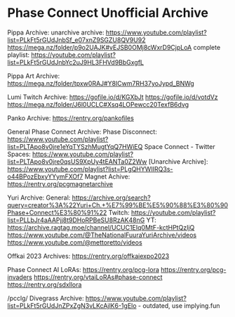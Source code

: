 # Phase Connect Unofficial Archive

Pippa Archive:
unarchive archive: https://www.youtube.com/playlist?list=PLkFt5rGUdJnbSf_e07xnZ9SGZU8QV9U92
https://mega.nz/folder/p9o2UAJK#vEJSB0OMj8cWxrD9CjpLoA
complete playlist: https://youtube.com/playlist?list=PLkFt5rGUdJnbYc2uJ9HL3FHVd9BbGxgfL

Pippa Art Archive:
https://mega.nz/folder/tpxw0RAJ#Y8ICwm7RH37yoJypd_BNWg

Lumi Twitch Archive: 
https://gofile.io/d/KGXbJt
https://gofile.io/d/votdVz
https://mega.nz/folder/J6l0UCLC#Xsq4LOPewcc20TexfB6dvg

Panko Archive: https://rentry.org/pankofiles

General Phase Connect Archive:
Phase Disconnect: https://www.youtube.com/playlist?list=PLTApo8v0jre1eYqTYSzhMugtYqQ7HWiEQ
Space Connect - Twitter Spaces: https://www.youtube.com/playlist?list=PLTApo8v0jre0qsUS9XpUy4tEANTa0Z2Ww
\[Unarchive Archive\]: https://www.youtube.com/playlist?list=PLgQHYWIIRQ3s-o44BPozEbxyYYymFXOf7
Magnet Achive: https://rentry.org/pcgmagnetarchive

Yuri Archive:
General: https://archive.org/search?query=creator%3A%22Yuri+Ch.+%E7%99%BE%E5%90%88%E3%80%90Phase+Connect%E3%80%91%22
Twitch: https://youtube.com/playlist?list=PLLbJr4aAAPjj8t9DHoRPBeSU8RzAK48nG
YT: 
https://archive.ragtag.moe/channel/UCUC1EIq0MtF-kctHPtQzIjQ
https://www.youtube.com/@TheNationalFuuraYuriArchive/videos
https://www.youtube.com/@mettoretto/videos

Offkai 2023 Archives: https://rentry.org/offkaiexpo2023

Phase Connect AI LoRAs:
https://rentry.org/pcg-lora
https://rentry.org/pcg-invaders
https://rentry.org/vtaiLoRAs#phase-connect
https://rentry.org/sdxllora

/pcclg/ Divegrass Archive:
https://www.youtube.com/playlist?list=PLkFt5rGUdJnZPxZgN3vLKcAjlK6-1gElo - outdated, use implying.fun